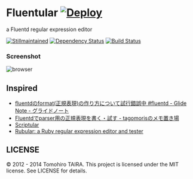 Fluentular [![Deploy](https://www.herokucdn.com/deploy/button.png)](https://heroku.com/deploy)
================================================================================

a Fluentd regular expression editor

[![Stillmaintained](http://stillmaintained.com/Tomohiro/fluentular.png)](http://stillmaintained.com/Tomohiro/fluentular)
[![Dependency Status](https://gemnasium.com/Tomohiro/fluentular.png)](https://gemnasium.com/Tomohiro/fluentular)
[![Build Status](https://travis-ci.org/Tomohiro/fluentular.svg?branch=master)](https://travis-ci.org/Tomohiro/fluentular)

### Screenshot

![browser](https://cloud.githubusercontent.com/assets/54254/3028219/1de8b8b0-e02a-11e3-99c7-8a833ec0de41.png)


Inspired
-------------------------------------------------------------------------------

- [fluentdのformat(正規表現)の作り方について試行錯誤中 #fluentd - Glide Note - グライドノート](http://blog.glidenote.com/blog/2012/07/15/fluentd-regex-debug/)
- [Fluentdでparser用の正規表現を書く・試す - tagomorisのメモ置き場](http://d.hatena.ne.jp/tagomoris/20120715/1342368392)
- [Scriptular](http://scriptular.com/)
- [Rubular: a Ruby regular expression editor and tester](http://rubular.com/)


LICENSE
--------------------------------------------------------------------------------

&copy; 2012 - 2014 Tomohiro TAIRA.
This project is licensed under the MIT license.
See LICENSE for details.
